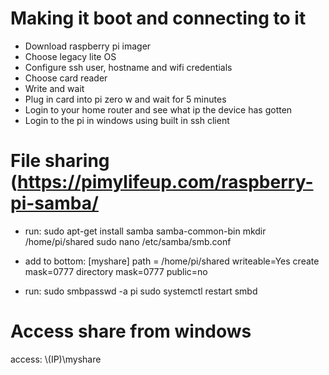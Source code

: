 # Making it boot and connecting to it

- Download raspberry pi imager
- Choose legacy lite OS
- Configure ssh user, hostname and wifi credentials
- Choose card reader
- Write and wait
- Plug in card into pi zero w and wait for 5 minutes
- Login to your home router and see what ip the device has gotten
- Login to the pi in windows using built in ssh client

# File sharing (https://pimylifeup.com/raspberry-pi-samba/
- run:
sudo apt-get install samba samba-common-bin
mkdir /home/pi/shared
sudo nano /etc/samba/smb.conf

- add to bottom:
[myshare]
path = /home/pi/shared
writeable=Yes
create mask=0777
directory mask=0777
public=no

- run:
sudo smbpasswd -a pi
sudo systemctl restart smbd

# Access share from windows
access: \\(IP)\myshare
